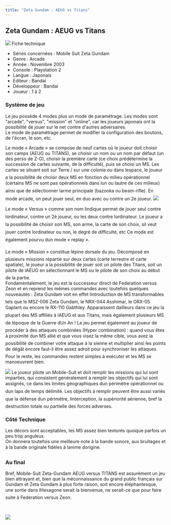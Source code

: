 ```yaml
---
title: "Zeta Gundam : AEUG vs Titans"
---
```


Zeta Gundam : AEUG vs Titans
----------------------------

![](/images/stories/jv/aeugvstitans/couverture_1.jpg)
Fiche technique  
- Séries concernées : Mobile Suit Zeta Gundam   
- Genre : Arcade   
- Année : Novembre 2003   
- Console : Playstation 2   
- Langue : Japonais   
- Editeur : Bandai   
- Développeur : Bandai   
- Joueur : 1 à 2


### Système de jeu


Le jeu possède 4 modes plus un mode de paramétrage. Les modes sont "arcade", "versus", "mission" et "online", car les joueurs japonais ont la possibilité de jouer sur le net contre d'autres adversaires.   
Le mode de paramétrage permet de modifier la configuration des boutons, de l'écran, le son, etc.   
  
Le mode « Arcade » se compose de neuf cartes où le joueur doit choisir son camps (AEUG ou TITANS), se choisir un nom ou un nom par défaut (un des perso de Z-G), choisir la première carte (ce choix prédétermine la succession de cartes suivante, de la difficulté), puis se choisi un MS. Les cartes se situant soit sur Terre / sur une colonie ou dans lespace, le joueur a la possibilité de choisir deux MS en fonction du milieu opérationnel (certains MS ne sont pas opérationnels dans lun ou lautre de ces milieux) ainsi que de sélectionner larme principale (bazooka ou beam-rifle). En mode arcade, on peut jouer seul, en duo avec ou contre un 2e joueur.
![](/images/stories/jv/aeugvstitans/01.gif)
  
Le mode « Versus » comme son nom lindique permet de jouer seul contre lordinateur, contre un 2è joueur, ou les deux contre lordinateur. Le joueur a la possibilité de choisir son MS, son arme, la carte de son choix, sil veut jouer contre lordinateur ou non, le degré de difficulté, etc Ce mode est également pourvu dun mode « replay ».   
  
Le mode « Mission » constitue lépine dorsale du jeu. Décomposé en plusieurs missions répartie sur deux cartes (carte terrestre et carte spatiale), le joueur a la possibilité de jouer soit un pilote des Titans, soit un pilote de lAEUG en sélectionnant le MS ou le pilote de son choix au début de la partie.   
Fondamentalement, le jeu est la successeur direct de Federation versus Zeon et en reprend les mêmes commandes avec toutefois quelques nouveautés : Zeta Gundam voit en effet lintroduction de MS transformables tels que le MSZ-006 Zeta Gundam, le NRX-044 Asshimar, le ORX-05 Gaplant ou encore le RX-110 Gabthley. Apparaissent dailleurs dans ce jeu la plupart des MS affiliés à lAEUG et aux Titans, mais également plusieurs MS de lépoque de la Guerre dUn An !
Le jeu permet également au joueur de procéder à des attaques combinées (Hyper combination) : quand vous êtes à proximité dun MS allié et que vous visez la même cible, vous avez la possibilité de combiner votre attaque à la sienne et multiplier ainsi les points de dégât encore faut-il être assez adroit pour synchroniser les attaques Pour le reste, les commandes restent simples à exécuter et les MS se manoeuvrent bien.


![](/images/stories/jv/aeugvstitans/02.gif)
Le joueur pilote un Mobile-Suit et doit remplir les missions qui lui sont imparties, qui consistent généralement à remplir les objectifs qui lui sont assignés, ce dans les limites géographiques dun périmètre opérationnel ou dun laps de temps délimité. Les objectifs à remplir peuvent être aussi variés que la défense dun périmètre, linterception, la supériorité aérienne, bref la destruction totale ou partielle des forces adverses.


### Côté Technique


Les décors sont acceptables, les MS assez bien texturés quoique parfois un peu trop anguleux.   
On donnera toutefois une meilleure note à la bande sonore, aux bruitages et à la bande originale fidèles à lanime dorigine.
### Au final


Bref, Mobile-Suit Zeta-Gundam AEUG versus TITANS est assurément un jeu bien attrayant et, bien que la méconnaissance du grand public français sur Gundam et Zeta Gundam à plus forte raison, soit encore éléphantesque, une sortie dans lHexagone serait la bienvenue, ne serait-ce que pour faire suite à Federation versus Zeon.


 


![](/images/stories/jv/aeugvstitans/03.jpg)
